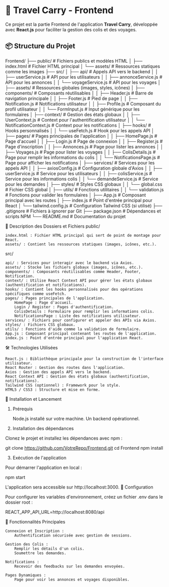 # 🚀 Travel Carry - Frontend  
Ce projet est la partie Frontend de l'application **Travel Carry**, développée avec **React.js** pour faciliter la gestion des colis et des voyages.  

## 📦 **Structure du Projet**  



Frontend/
├── public/                              # Fichiers publics et modèles HTML
│   ├── index.html                       # Fichier HTML principal
│   └── assets/                          # Ressources statiques comme les images
├── src/
│   ├── api/                             # Appels API vers le backend
│   │   ├── userService.js               # API pour les utilisateurs
│   │   ├── annonceService.js            # API pour les annonces
│   │   └── voyageService.js             # API pour les voyages
│   ├── assets/                          # Ressources globales (images, styles, icônes)
│   ├── components/                      # Composants réutilisables
│   │   ├── Header.js                    # Barre de navigation principale
│   │   ├── Footer.js                    # Pied de page
│   │   ├── Notification.js              # Notifications utilisateur
│   │   ├── Profile.js                   # Composant du profil utilisateur
│   │   └── FormInput.js                 # Input générique pour les formulaires
│   ├── context/                         # Gestion des états globaux
│   │   ├── UserContext.js               # Context pour l'authentification utilisateur
│   │   └── NotificationContext.js       # Context pour les notifications
│   ├── hooks/                           # Hooks personnalisés
│   │   └── useFetch.js                  # Hook pour les appels API
│   ├── pages/                           # Pages principales de l'application
│   │   ├── HomePage.js                  # Page d'accueil
│   │   ├── Login.js                     # Page de connexion
│   │   ├── Register.js                  # Page d'inscription
│   │   ├── Annonces.js                  # Page pour lister les annonces
│   │   ├── Voyages.js                   # Page pour lister les voyages
│   │   ├── ColisDetails.js              # Page pour remplir les informations du colis
│   │   └── NotificationsPage.js         # Page pour afficher les notifications
│   ├── services/                        # Services pour les appels API
│   │   ├── axiosConfig.js               # Configuration globale d'Axios
│   │   ├── userService.js               # Service pour les utilisateurs
│   │   ├── colisService.js              # Service pour les informations colis
│   │   └── demandeService.js            # Service pour les demandes
│   ├── styles/                          # Styles CSS globaux
│   │   └── global.css                   # Fichier CSS global
│   ├── utils/                           # Fonctions utilitaires
│   │   └── validation.js                # Fonctions pour valider les formulaires
│   ├── App.js                           # Composant principal avec les routes
│   ├── index.js                         # Point d'entrée principal pour React
│   └── tailwind.config.js               # Configuration Tailwind CSS (si utilisé)
├── .gitignore                           # Fichiers à ignorer par Git
├── package.json                         # Dépendances et scripts NPM
└── README.md                            # Documentation du projet

📄 Description des Dossiers et Fichiers
public/

    index.html : Fichier HTML principal qui sert de point de montage pour React.
    assets/ : Contient les ressources statiques (images, icônes, etc.).

src/

    api/ : Services pour interagir avec le backend via Axios.
    assets/ : Stocke les fichiers globaux (images, icônes, etc.).
    components/ : Composants réutilisables comme Header, Footer, Notification.
    context/ : Utilise React Context API pour gérer les états globaux (authentification et notifications).
    hooks/ : Contient les hooks personnalisés pour des opérations spécifiques comme useFetch.
    pages/ : Pages principales de l'application.
        HomePage : Page d'accueil.
        Login / Register : Pages d'authentification.
        ColisDetails : Formulaire pour remplir les informations colis.
        NotificationsPage : Liste des notifications utilisateur.
    services/ : Fichiers pour configurer et appeler des APIs via Axios.
    styles/ : Fichiers CSS globaux.
    utils/ : Fonctions d'aide comme la validation de formulaire.
    App.js : Composant principal contenant les routes de l'application.
    index.js : Point d'entrée principal pour l'application React.

🛠️ Technologies Utilisées

    React.js : Bibliothèque principale pour la construction de l'interface utilisateur.
    React Router : Gestion des routes dans l'application.
    Axios : Gestion des appels API vers le backend.
    React Context API : Gestion des états globaux (authentification, notifications).
    Tailwind CSS (optionnel) : Framework pour le style.
    HTML5 / CSS3 : Structure et mise en forme.

🚀 Installation et Lancement
1. Prérequis

    Node.js installé sur votre machine.
    Un backend opérationnel.

2. Installation des dépendances

Clonez le projet et installez les dépendances avec npm :

git clone https://github.com/VotreRepo/Frontend.git
cd Frontend
npm install

3. Exécution de l'application

Pour démarrer l'application en local :

npm start

L'application sera accessible sur http://localhost:3000.
🔧 Configuration

Pour configurer les variables d'environnement, créez un fichier .env dans le dossier root :

REACT_APP_API_URL=http://localhost:8080/api

📢 Fonctionnalités Principales

    Connexion et Inscription :
        Authentification sécurisée avec gestion de sessions.

    Gestion des Colis :
        Remplir les détails d'un colis.
        Soumettre les demandes.

    Notifications :
        Recevoir des feedbacks sur les demandes envoyées.

    Pages Dynamiques :
        Page pour voir les annonces et voyages disponibles.

